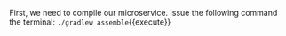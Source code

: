 First, we need to compile our microservice. Issue the following command the
terminal: `./gradlew assemble`{{execute}}

